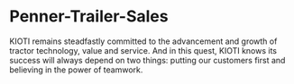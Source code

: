 # Penner-Trailer-Sales
KIOTI remains steadfastly committed to the advancement and growth of tractor technology, value and service. And in this quest, KIOTI knows its success will always depend on two things: putting our customers first and believing in the power of teamwork.
